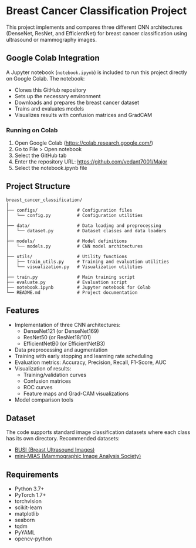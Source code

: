 # Breast Cancer Classification Project

This project implements and compares three different CNN architectures (DenseNet, ResNet, and EfficientNet) for breast cancer classification using ultrasound or mammography images.

## Google Colab Integration

A Jupyter notebook (`notebook.ipynb`) is included to run this project directly on Google Colab. The notebook:
- Clones this GitHub repository
- Sets up the necessary environment
- Downloads and prepares the breast cancer dataset
- Trains and evaluates models
- Visualizes results with confusion matrices and GradCAM

### Running on Colab

1. Open Google Colab (https://colab.research.google.com/)
2. Go to File > Open notebook
3. Select the GitHub tab
4. Enter the repository URL: https://github.com/vedant7001/Major
5. Select the notebook.ipynb file

## Project Structure

```
breast_cancer_classification/
│
├── configs/               # Configuration files
│   └── config.py          # Configuration utilities
│
├── data/                  # Data loading and preprocessing
│   └── dataset.py         # Dataset classes and data loaders
│
├── models/                # Model definitions
│   └── models.py          # CNN model architectures
│
├── utils/                 # Utility functions
│   ├── train_utils.py     # Training and evaluation utilities
│   └── visualization.py   # Visualization utilities
│
├── train.py               # Main training script
├── evaluate.py            # Evaluation script
├── notebook.ipynb         # Jupyter notebook for Colab
└── README.md              # Project documentation
```

## Features

- Implementation of three CNN architectures:
  - DenseNet121 (or DenseNet169)
  - ResNet50 (or ResNet18/101)
  - EfficientNetB0 (or EfficientNetB3)
- Data preprocessing and augmentation
- Training with early stopping and learning rate scheduling
- Evaluation metrics: Accuracy, Precision, Recall, F1-Score, AUC
- Visualization of results:
  - Training/validation curves
  - Confusion matrices
  - ROC curves
  - Feature maps and Grad-CAM visualizations
- Model comparison tools

## Dataset

The code supports standard image classification datasets where each class has its own directory.
Recommended datasets:
- [BUSI (Breast Ultrasound Images)](https://scholar.cu.edu.eg/Dataset_BUSI.zip)
- [mini-MIAS (Mammographic Image Analysis Society)](http://peipa.essex.ac.uk/info/mias.html)

## Requirements

- Python 3.7+
- PyTorch 1.7+
- torchvision
- scikit-learn
- matplotlib
- seaborn
- tqdm
- PyYAML
- opencv-python 